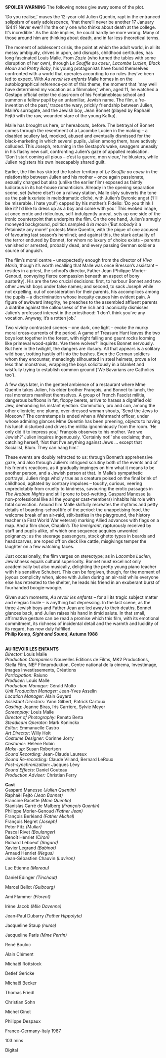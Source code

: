 
**SPOILER WARNING** The following notes give away some of the plot.

‘Do you realise,’ muses the 12-year-old Julien Quentin, rapt in the entranced solipsism of early adolescence, ‘that there’ll never be another 17 January 1944? Never ever? I’m the only one who thinks about death at the college. It’s incredible.’ As the date implies, he could hardly be more wrong. Many of those around him are thinking about death, and in far less theoretical terms.

The moment of adolescent crisis, the point at which the adult world, in all its messy ambiguity, drives in upon, and disrupts, childhood certitudes, has long fascinated Louis Malle. From _Zazie_ (who turned the tables with some disruption of her own), through _Le Souffle au coeur_, _Lacombe Lucien_, _Black Moon_ and _Pretty Baby_, his young protagonists have found themselves confronted with a world that operates according to no rules they’ve been led to expect. With _Au revoir les enfants_ Malle homes in on the autobiographical reference-point of this theme, the moment that ‘may well have determined my vocation as a filmmaker,’ when, aged 11, he watched a Gestapo official enter the classroom of his Fontainebleau school and summon a fellow pupil by an unfamiliar, Jewish name. The film, a ‘re-invention of the past,’ traces the wary, prickly friendship between Julien, Malle’s surrogate, and the Jewish boy, Jean Bonnet (played by Raphaël Fejtö with the raw, wounded stare of the young Kafka).

Malle has brought us here, or hereabouts, before. The betrayal of Bonnet comes through the resentment of a Lacombe Lucien in the making – a disabled scullery lad, mocked, abused and eventually dismissed for the black-marketing in which several pupils, Julien among them, have actively colluded. This Joseph, returning in the Gestapo’s wake, swaggers uneasily in his flashy new suit, confronting Julien’s gaze of appalled realisation. ‘Don’t start coming all pious – c’est la guerre, mon vieux,’ he blusters, while Julien registers his own inescapably shared guilt.

Earlier, the film has skirted the lusher territory of _Le Souffle au coeur_ in the relationship between Julien and his mother – once again passionate, sexually charged but also (unlike the earlier film) exposed as faintly ludicrous in its hot-house romanticism. Already in the opening separation scene, set (where else?) on a railway station, Malle slyly subverts the tone as the pair luxuriate in melodramatic cliché, with Julien’s Byronic angst (‘I’ll be miserable. I hate you!’) capped by his mother’s Fidelio: ‘Do you think I like it? I’d like to dress up as a boy and come with you.’ This evoked image, at once erotic and ridiculous, self-indulgently unreal, sets up one side of the ironic counterpoint that underpins the film. On the one hand, Julien’s smugly moneyed background, politics sampled _à la mode_ (‘But _nobody’s_ a Petainiste any more!’ protests Mme Quentin, with the pique of one accused of favouring last season’s hemline); and against this, the stark actuality of the terror endured by Bonnet, for whom no luxury of choice exists – parents vanished or arrested, probably dead, and every passing German soldier a source of anguish.

The film’s moral centre – unexpectedly enough from the director of _Viva Maria_, though it’s worth recalling that Malle was once Bresson’s assistant – resides in a priest, the school’s director, Father Jean (Philippe Morier-Genoud, conveying fierce compassion beneath an aspect of bony austerity). His are the two crucial decisions: first, to harbour Bonnet and two other Jewish boys under false names; and second, to sack Joseph while not expelling, out of consideration for their parents, his accomplices among the pupils – a discrimination whose inequity causes him evident pain. A figure of awkward integrity, he preaches to the assembled affluent parents a diatribe against the callousness of the rich and laconically dismisses Julien’s professed interest in the priesthood: ‘I don’t think you’ve any vocation. Anyway, it’s a rotten job.’

Two vividly contrasted scenes – one dark, one light – evoke the murky moral cross-currents of the period. A game of Treasure Hunt leaves the two boys lost together in the forest, with night falling and gaunt rocks looming like primeval wood-spirits. ‘Are there wolves?’ inquires Bonnet nervously. But here in the twilight, the dangers are illusory. All that appears is a solitary wild boar, trotting hastily off into the bushes. Even the German soldiers whom they encounter, menacingly silhouetted in steel helmets, prove a lot less than monstrous, wrapping the boys solicitously in a blanket and wistfully trying to establish common ground (‘We Bavarians are Catholics too’).

A few days later, in the genteel ambience of a restaurant where Mme Quentin takes Julien, his elder brother François, and Bonnet to lunch, the real monsters manifest themselves. A group of French Fascist militia, dangerous buffoons in fat, floppy berets, arrive to harass a dignified old Jew, demanding his instant ejection. Commotion, pro and con, among the other clientele; one plump, over-dressed woman shouts, ‘Send the Jews to Moscow!’ The contretemps is ended when a Wehrmacht officer, under whose admiring glances Mme Quentin has been preening, objects to having his lunch disturbed and drives the militia ignominiously from the room. ‘He only did it to impress you,’ François observes to his mother. ‘Are we Jewish?’ Julien inquires ingenuously. ‘Certainly not!’ she exclaims; then, catching herself, ‘Not that I’ve anything against Jews ... except that Socialist, Blum. They can hang him.’

These events are doubly refracted to us: through Bonnet’s apprehensive gaze, and also through Julien’s intrigued scrutiny both of the events and of his friend’s reactions, as it gradually impinges on him what it means to be another person, and a Jewish person at that. In Malle’s sympathetic portrayal, Julien rings wholly true as a creature poised on the final brink of childhood, agitated by contrary impulses – touchy, curious, veering unpredictably from cruelty to kindness, savouring the erotic passages in _The Arabian Nights_ and still prone to bed-wetting. Gaspard Manesse (a non-professional like all the younger cast-members) inhabits his role with total conviction. Around him Malle skilfully recreates the rhythms and petty details of boarding-school life of the period: the unappetising food, the welcome break of an air-raid, stilt-battles in the playground, the history teacher (a First World War veteran) marking Allied advances with flags on a map. And a film show, Chaplin’s _The Immigrant_, rapturously received by staff and pupils alike, of which one sequence acquires unwonted poignancy: as the steerage passengers, stock ghetto types in beards and headscarves, are roped off on deck like cattle, misgivings temper the laughter on a few watching faces.

Just occasionally, the film verges on stereotype; as in _Lacombe Lucien_, Jewishness equals cultural superiority. Bonnet must excel not only academically but also musically, delighting the pretty young piano teacher with his sensitive Schubert. This can be forgiven, though, for the moment of joyous complicity when, alone with Julien during an air-raid while everyone else has retreated to the shelter, he leads his friend in an exuberant burst of fourhanded boogie-woogie.

Given such moments, _Au revoir les enfants_ – for all its tragic subject matter and elegiac finale – is anything but depressing. In the last scene, as the three Jewish boys and Father Jean are led away to their deaths, Bonnet glances back, and Julien raises his hand in timid salute. In that small, affirmative gesture can be read a promise which this film, with its emotional commitment, its richness of incidental detail and the warmth and lucidity of its regard, has now duly fulfilled.  
**Philip Kemp, _Sight and Sound_, Autumn 1988**
<br><br>

**AU REVOIR LES ENFANTS**<br>
_Director:_ Louis Malle<br>
_Production Companies:_  Nouvelles Editions de Films, MK2 Productions, Stella Film, NEF Filmproduktion,  Centre national de la cinema, Investimage, Images Investissements, Créations<br>
_Participation:_ Raiuno<br>
_Producer:_ Louis Malle<br>
_Production Manager:_ Gérald Molto<br>
_Unit Production Manager:_ Jean-Yves Asselin<br>
_Location Manager:_ Alain Guyard<br>
_Assistant Directors:_ Yann Gilbert, Patrick Cartoux<br>
_Casting:_ Jeanne Biras, Iris Carrière, Sylvie Meyer<br>
_Screenplay:_ Louis Malle<br>
_Director of Photography:_ Renato Berta<br>
_Steadicam Operator:_ Mark Koninckx<br>
_Editor:_ Emmanuelle Castro<br>
_Art Director:_ Willy Holt<br>
_Costume Designer:_ Corinne Jorry<br>
_Costumer:_ Hélène Robin<br>
_Make-up:_ Susan Robertson<br>
_Sound Recording:_ Jean-Claude Laureux<br>
_Sound Re-recording:_ Claude Villand, Bernard LeRoux<br>
_Post-synchronization:_ Jacques Lévy<br>
_Sound Effects:_ Daniel Couteau<br>
_Production Adviser:_ Christian Ferry<br>

**Cast**<br>
Gaspard Manesse _(Julien Quentin)_<br>
Raphaël Fejtö _(Jean Bonnet)_<br>
Francine Racette _(Mme Quentin)_<br>
Stanislas Carré de Malberg _(François Quentin)_<br>
Philippe Morier-Genoud _(Father Jean)_<br>
François Berléand _(Father Michel)_<br>
François Negret _(Joseph)_<br>
Peter Fitz _(Muller)_<br>
Pascal Rivet _(Boulanger)_<br>
Benoît Henriet _(Ciron)_<br>
Richard Leboeuf _(Sagard)_<br>
Xavier Legrand _(Babinot)_<br>
Arnaud Henriet _(Negus)_<br>
Jean-Sébastien Chauvin _(Laviron)_<br>

Luc Etienne _(Moreau)_<br>

Daniel Edinger _(Tinchaut)_<br>

Marcel Bellot _(Guibourg)_<br>

Ami Flammer _(Florent)_<br>

Irène Jacob _(Mlle Davenne)_<br>

Jean-Paul Dubarry _(Father Hippolyte)_<br>

Jacqueline Staup _(nurse)_<br>

Jacqueline Paris _(Mme Perrin)_<br>

René Bouloc<br>

Alain Clément<br>

Michaël Rottstock<br>

Detlef Gericke<br>

Michaël Becker<br>

Thomas Friedl<br>

Christian Sohn<br>

Michel Ginot<br>

Philippe Despaux<br>

France-Germany-Italy 1987<br>

103 mins<br>

Digital<br>
<br>
<!--stackedit_data:
eyJoaXN0b3J5IjpbMTUxMDE1MDY1OV19
-->